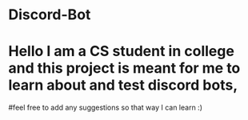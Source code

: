 # Discord-Bot
# Hello I am a CS student in college and this project is meant for me to learn about and test discord bots, 
#feel free to add any suggestions so that way I can learn :)
